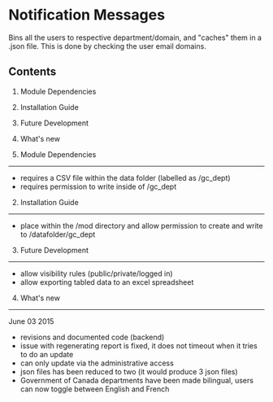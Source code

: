 Notification Messages
=====================
Bins all the users to respective department/domain, and "caches" them in a .json file. This is done by checking the user email domains.


Contents
--------
1. Module Dependencies
2. Installation Guide
3. Future Development
4. What's new


1. Module Dependencies
----------------------
- requires a CSV file within the data folder (labelled as /gc_dept)
- requires permission to write inside of /gc_dept


2. Installation Guide
----------------------
- place within the /mod directory and allow permission to create and write to /datafolder/gc_dept

	
3. Future Development
---------------------
- allow visibility rules (public/private/logged in)
- allow exporting tabled data to an excel spreadsheet


4. What's new
-------------
June 03 2015
- revisions and documented code (backend)
- issue with regenerating report is fixed, it does not timeout when it tries to do an update
- can only update via the administrative access
- json files has been reduced to two (it would produce 3 json files)
- Government of Canada departments have been made bilingual, users can now toggle between English and French